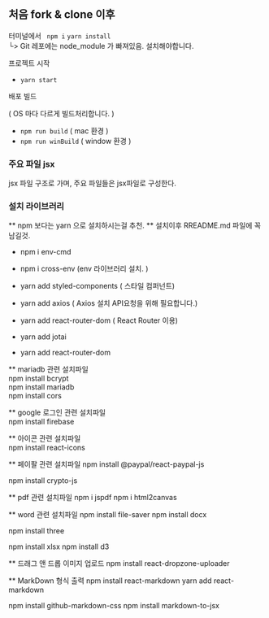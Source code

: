 ## 처음 fork & clone 이후

터미널에서
` npm i`
`yarn install`  
└> Git 레포에는 node_module 가 빠져있음. 설치해야합니다.

프로젝트 시작

- `yarn start`

배포 빌드

( OS 마다 다르게 빌드처리합니다. )

- `npm run build` ( mac 환경 )
- `npm run winBuild` ( window 환경 )

### 주요 파일 jsx

jsx 파일 구조로 가며, 주요 파일들은 jsx파일로 구성한다.

### 설치 라이브러리

** npm 보다는 yarn 으로 설치하시는걸 추천.
** 설치이후 RREADME.md 파일에 꼭 남길것.

- npm i env-cmd

- npm i cross-env
  (env 라이브러리 설치. )

- yarn add styled-components
  ( 스타일 컴퍼넌트)

- yarn add axios
  ( Axios 설치 API요청을 위해 필요합니다.)

- yarn add react-router-dom
  ( React Router 이용)

- yarn add jotai

- yarn add react-router-dom

\*\* mariadb 관련 설치파일  
npm install bcrypt  
npm install mariadb  
npm install cors

\*\* google 로그인 관련 설치파일  
npm install firebase

\*\* 아이콘 관련 설치파일  
npm install react-icons

\*\* 페이팔 관련 설치파일
npm install @paypal/react-paypal-js

npm install crypto-js

\*\* pdf 관련 설치파일
npm i jspdf
npm i html2canvas

\*\* word 관련 설치파일
npm install file-saver
npm install docx

npm install three

npm install xlsx
npm install d3

\*\* 드래그 앤 드롭 이미지 업로드
npm install react-dropzone-uploader

\*\* MarkDown 형식 출력
npm install react-markdown
yarn add react-markdown

npm install github-markdown-css
npm install markdown-to-jsx
